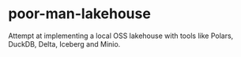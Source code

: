 # poor-man-lakehouse
 Attempt at implementing a local OSS lakehouse with tools like Polars, DuckDB, Delta, Iceberg and Minio.
